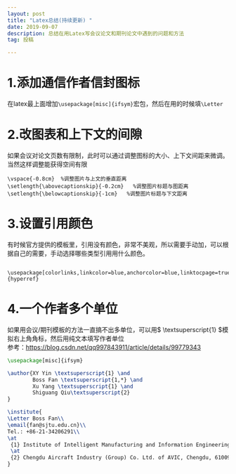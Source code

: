 ```yaml
---
layout: post
title: "Latex总结(持续更新) "
date: 2019-09-07
description: 总结在用Latex写会议论文和期刊论文中遇到的问题和方法
tag: 投稿

---
```


# 1.添加通信作者信封图标
在latex最上面增加`\usepackage[misc]{ifsym}`宏包，然后在用的时候填`\Letter`

# 2.改图表和上下文的间隙
如果会议对论文页数有限制，此时可以通过调整图标的大小、上下文间距来微调。当然这样调整能获得空间有限
```
\vspace{-0.8cm}  %调整图片与上文的垂直距离
\setlength{\abovecaptionskip}{-0.2cm}   %调整图片标题与图距离
\setlength{\belowcaptionskip}{-1cm}   %调整图片标题与下文距离
```

# 3.设置引用颜色
有时候官方提供的模板里，引用没有颜色，非常不美观，所以需要手动加，可以根据自己的需要，手动选择哪些类型引用用什么颜色。
```
 \usepackage[colorlinks,linkcolor=blue,anchorcolor=blue,linktocpage=true,urlcolor=blue,citecolor=blue]{hyperref}
```

# 4.一个作者多个单位
如果用会议/期刊模板的方法一直搞不出多单位，可以用$ \textsuperscript{1} $模拟右上角角标，然后用纯文本填写作者单位 <br>
参考：https://blog.csdn.net/qq997843911/article/details/99779343
```latex
\usepackage[misc]{ifsym}

\author{XY Yin \textsuperscript{1} \and
        Boss Fan \textsuperscript{1,*} \and
        Xu Yang \textsuperscript{1} \and
        Shiguang Qiu\textsuperscript{2}
}

\institute{
\Letter Boss Fan\\
\email{fan@sjtu.edu.cn}\\     
Tel.: +86-21-34206291\\     
\at
 {1} Institute of Intelligent Manufacturing and Information Engineering, Shanghai Jiao Tong University, Shanghai, 200240, China.
 \at
 {2} Chengdu Aircraft Industry (Group) Co. Ltd. of AVIC, Chengdu, 610092, China.\\
}

```

